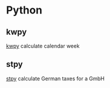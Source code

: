# Python

## kwpy

[kwpy](kwpy) calculate calendar week

## stpy

[stpy](stpy) calculate German taxes for a GmbH
